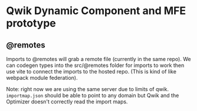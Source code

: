 # Qwik Dynamic Component and MFE prototype

## @remotes

Imports to @remotes will grab a remote file (currently in the same repo). We can codegen types into the src/@remotes folder for imports to work then use vite to connect the imports to the hosted repo. (This is kind of like webpack module federation).

Note:
right now we are using the same server due to limits of qwik. `importmap.json` should be able to point to any domain but Qwik and the Optimizer doesn't correctly read the import maps.
